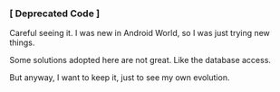 ### [ Deprecated Code ]

Careful seeing it. I was new in Android World, so I was just trying new things.

Some solutions adopted here are not great. Like the database access.

But anyway, I want to keep it, just to see my own evolution.
